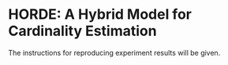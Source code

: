 # HORDE: A Hybrid Model for Cardinality Estimation

The instructions for reproducing experiment results will be given.
